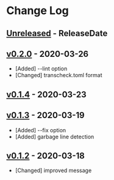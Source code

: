 # Change Log

## [Unreleased](https://github.com/dalance/mdbook-transcheck/compare/v0.2.0...Unreleased) - ReleaseDate

## [v0.2.0](https://github.com/dalance/mdbook-transcheck/compare/v0.1.4...v0.2.0) - 2020-03-26

* [Added] --lint option
* [Changed] transcheck.toml format

## [v0.1.4](https://github.com/dalance/mdbook-transcheck/compare/v0.1.3...v0.1.4) - 2020-03-23

## [v0.1.3](https://github.com/dalance/mdbook-transcheck/compare/v0.1.2...v0.1.3) - 2020-03-19

* [Added] --fix option
* [Added] garbage line detection

## [v0.1.2](https://github.com/dalance/mdbook-transcheck/compare/v0.1.1...v0.1.2) - 2020-03-18

* [Changed] improved message
